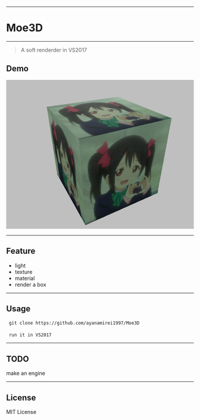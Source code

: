 
---
# Moe3D
-------------

> A soft renderder in VS2017

## Demo  
![avatar](./Texture/1.png)

---
## Feature
- light
- texture
- material
- render a box 

---
## Usage

```
 git clone https://github.com/ayanamirei1997/Moe3D

 run it in VS2017
```

---
## TODO
make an engine

---
## License
MIT License
